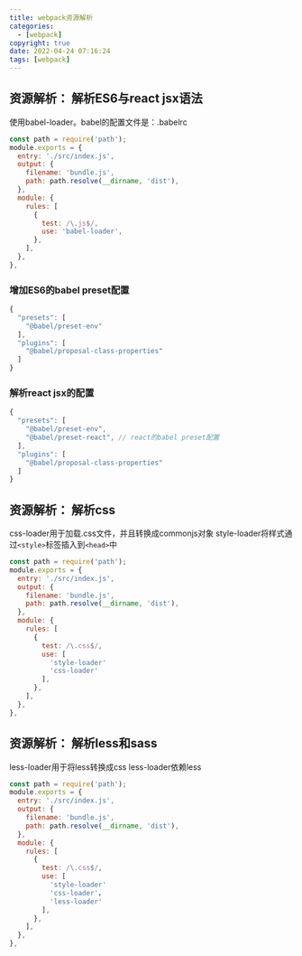 ```yaml
---
title: webpack资源解析
categories:
  - [webpack]
copyright: true
date: 2022-04-24 07:16:24
tags: [webpack]
---
```


## 资源解析： 解析ES6与react jsx语法

使用babel-loader。babel的配置文件是：.babelrc

<!-- more -->

```js
const path = require('path');
module.exports = {
  entry: './src/index.js',
  output: {
    filename: 'bundle.js',
    path: path.resolve(__dirname, 'dist'),
  },
  module: {
    rules: [
      {
        test: /\.js$/,
        use: 'babel-loader',
      },
    ],
  },
},
```

### 增加ES6的babel preset配置
```js
{
  "presets": [
    "@babel/preset-env"
  ],
  "plugins": [
    "@babel/proposal-class-properties"
  ]
}
```

### 解析react jsx的配置
```js
{
  "presets": [
    "@babel/preset-env",
    "@babel/preset-react", // react的babel preset配置
  ],
  "plugins": [
    "@babel/proposal-class-properties"
  ]
}
```

## 资源解析： 解析css

css-loader用于加载.css文件，并且转换成commonjs对象
style-loader将样式通过`<style>`标签插入到`<head>`中

```js
const path = require('path');
module.exports = {
  entry: './src/index.js',
  output: {
    filename: 'bundle.js',
    path: path.resolve(__dirname, 'dist'),
  },
  module: {
    rules: [
      {
        test: /\.css$/,
        use: [
          'style-loader'
          'css-loader'
        ],
      },
    ],
  },
},
```

## 资源解析： 解析less和sass
less-loader用于将less转换成css
less-loader依赖less

```js
const path = require('path');
module.exports = {
  entry: './src/index.js',
  output: {
    filename: 'bundle.js',
    path: path.resolve(__dirname, 'dist'),
  },
  module: {
    rules: [
      {
        test: /\.css$/,
        use: [
          'style-loader'
          'css-loader'，
          'less-loader'
        ],
      },
    ],
  },
},
```

